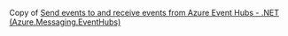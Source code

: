 Copy of [Send events to and receive events from Azure Event Hubs - .NET (Azure.Messaging.EventHubs)](https://docs.microsoft.com/en-us/azure/event-hubs/get-started-dotnet-standard-send-v2?WT.mc_id=osscontributhon-event-juyoo)
